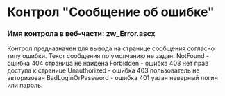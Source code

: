 ﻿---
description: 2.4.10.0
---
# Контрол "Сообщение об ошибке"
### Имя контрола в веб-части: zw_Error.ascx
Контрол предназначен для вывода на странице сообщения согласно типу ошибки. Текст сообщения по умолчанию не задан.
NotFound - ошибка 404 страница не найдена
Forbidden - ошибка 403 нет прав доступа к странице
Unauthorized - ошибка 403 пользователь не авторизован
BadLoginOrPassword - ошибка 401 уазан неверный логин или пароль.

